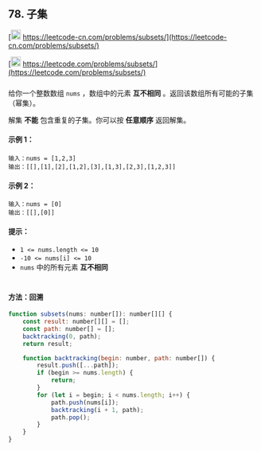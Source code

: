 ## 78. 子集

[<img src="https://static.leetcode-cn.com/cn-mono-assets/production/assets/logo-dark-cn.c42314a8.svg" height="20" /> https://leetcode-cn.com/problems/subsets/](https://leetcode-cn.com/problems/subsets/)

[<img src="https://assets.leetcode.com/static_assets/public/webpack_bundles/images/logo-dark.e99485d9b.svg" height="20"/> https://leetcode.com/problems/subsets/](https://leetcode.com/problems/subsets/)

###

给你一个整数数组 `nums` ，数组中的元素 **互不相同** 。返回该数组所有可能的子集（幂集）。

解集 **不能** 包含重复的子集。你可以按 **任意顺序** 返回解集。

#### 示例 1：

```
输入：nums = [1,2,3]
输出：[[],[1],[2],[1,2],[3],[1,3],[2,3],[1,2,3]]
```

#### 示例 2：

```
输入：nums = [0]
输出：[[],[0]]
```

#### 提示：

-   `1 <= nums.length <= 10`
-   `-10 <= nums[i] <= 10`
-   `nums` 中的所有元素 **互不相同**

#

#### 方法：回溯

```js
function subsets(nums: number[]): number[][] {
    const result: number[][] = [];
    const path: number[] = [];
    backtracking(0, path);
    return result;

    function backtracking(begin: number, path: number[]) {
        result.push([...path]);
        if (begin >= nums.length) {
            return;
        }
        for (let i = begin; i < nums.length; i++) {
            path.push(nums[i]);
            backtracking(i + 1, path);
            path.pop();
        }
    }
}
```
